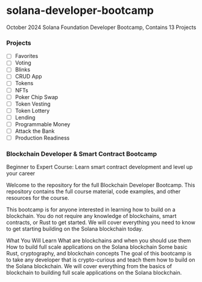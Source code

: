 # solana-developer-bootcamp
October 2024 Solana Foundation Developer Bootcamp, Contains 13 Projects

### Projects
- [ ] Favorites  
- [ ] Voting  
- [ ] Blinks  
- [ ] CRUD App  
- [ ] Tokens  
- [ ] NFTs  
- [ ] Poker Chip Swap  
- [ ] Token Vesting  
- [ ] Token Lottery  
- [ ] Lending  
- [ ] Programmable Money  
- [ ] Attack the Bank  
- [ ] Production Readiness 

### Blockchain Developer & Smart Contract Bootcamp
Beginner to Expert Course: 
Learn smart contract development and level up your career

Welcome to the repository for the full Blockchain Developer Bootcamp. This repository contains the full course material, code examples, and other resources for the course.

This bootcamp is for anyone interested in learning how to build on a blockchain. You do not require any knowledge of blockchains, smart contracts, or Rust to get started. We will cover everything you need to know to get starting building on the Solana blockchain today.

What You Will Learn
What are blockchains and when you should use them
How to build full scale applications on the Solana blockchain
Some basic Rust, cryptography, and blockchain concepts
The goal of this bootcamp is to take any developer that is crypto-curious and teach them how to build on the Solana blockchain. We will cover everything from the basics of blockchain to building full scale applications on the Solana blockchain.
